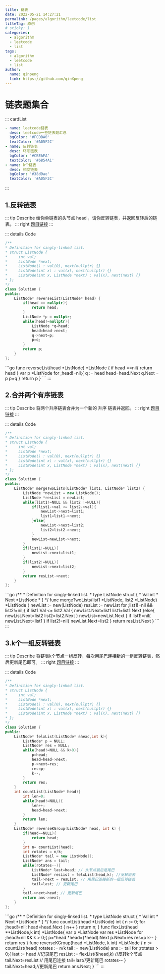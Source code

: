 ```yaml
---
title: 链表
date: 2022-05-21 14:27:21
permalink: /pages/algorithm/leetcode/list
titleTag: 原创
# sticky: 1
categories: 
  - algorithm
  - leetcode
  - list
tags: 
  - algorithm
  - leetcode
  - list
author: 
  name: qinpeng
  link: https://github.com/qinXpeng
---
```

# 链表题集合
::: cardList
```yaml
- name: leetcode链表
  desc: leetcode一些链表题汇总
  bgColor: '#FCDBA0'
  textColor: '#A05F2C'
- name: 反转链表
  desc: 环形链表
  bgColor: '#CBEAFA'
  textColor: '#6854A1'
- name: k个链表
  desc: 相交链表
  bgColor: '#38d9ae'
  textColor: '#A05F2C'
```
:::
<!-- more -->

## 1.反转链表
::: tip Describe
给你单链表的头节点 head ，请你反转链表，并返回反转后的链表。
::: right
[题目链接](https://leetcode.cn/problems/reverse-linked-list/)
:::

::: details Code
<code-group>
  <code-block title="C++" active>
  ```cpp
  /**
  * Definition for singly-linked list.
  * struct ListNode {
  *     int val;
  *     ListNode *next;
  *     ListNode() : val(0), next(nullptr) {}
  *     ListNode(int x) : val(x), next(nullptr) {}
  *     ListNode(int x, ListNode *next) : val(x), next(next) {}
  * };
  */
  class Solution {
  public:
      ListNode* reverseList(ListNode* head) {
          if(head == nullptr){
              return head;
          }
          ListNode *p = nullptr;
          while(head!=nullptr){
              ListNode *q=head;
              head=head->next;
              q->next=p;
              p=q;
          }
          return p;
      }
  };
  ```
  </code-block>

  <code-block title="GO">
  ```go
  func reverseList(head *ListNode) *ListNode {
      if head ==nil{
          return head
      }
      var p *ListNode
      for ;head!=nil;{
          q := head
          head=head.Next
          q.Next = p
          p=q
      }
      return p
  }
  ```
  </code-block>
</code-group>
:::

## 2.合并两个有序链表
::: tip Describe
将两个升序链表合并为一个新的 升序 链表并返回。
::: right
[题目链接](https://leetcode.cn/problems/merge-two-sorted-lists/)
:::

::: details Code
<code-group>
  <code-block title="C++" active>
  ```cpp
  /**
  * Definition for singly-linked list.
  * struct ListNode {
  *     int val;
  *     ListNode *next;
  *     ListNode() : val(0), next(nullptr) {}
  *     ListNode(int x) : val(x), next(nullptr) {}
  *     ListNode(int x, ListNode *next) : val(x), next(next) {}
  * };
  */
  class Solution {
  public:
      ListNode* mergeTwoLists(ListNode* list1, ListNode* list2) {
          ListNode *newList = new ListNode();
          ListNode *resList = newList;
          while(list1!=NULL && list2 !=NULL){
              if(list1->val <= list2->val){
                  newList->next=list1;
                  list1=list1->next;
              }else{
                  newList->next=list2;
                  list2=list2->next;
              }
              newList=newList->next;
          }
          if(list1!=NULL){
              newList->next=list1;
          }
          if(list2!=NULL){
              newList->next=list2;
          }
          return resList->next;
      }
  };
  ```
  </code-block>

  <code-block title="GO">
  ```go
  /**
  * Definition for singly-linked list.
  * type ListNode struct {
  *     Val int
  *     Next *ListNode
  * }
  */
  func mergeTwoLists(list1 *ListNode, list2 *ListNode) *ListNode {
      newList := new(ListNode)
      resList := newList
      for ;list1!=nil && list2!=nil;{
          if list1.Val <= list2.Val {
              newList.Next=list1
              list1=list1.Next
          }else{
              newList.Next=list2
              list2=list2.Next
          }
          newList=newList.Next
      }
      if list1!=nil{
          newList.Next=list1
      }
      if list2!=nil{
          newList.Next=list2
      }
      return resList.Next   
  }
  ```
  </code-block>
</code-group>
:::


## 3.k个一组反转链表
::: tip Describe
将链表k个节点一组反转，每次用尾巴连接新的一组反转链表，然后更新尾巴即可。
::: right
[题目链接](https://leetcode.cn/problems/reverse-nodes-in-k-group/)
:::

::: details Code
<code-group>
  <code-block title="C++" active>
  ```cpp
  /**
  * Definition for singly-linked list.
  * struct ListNode {
  *     int val;
  *     ListNode *next;
  *     ListNode() : val(0), next(nullptr) {}
  *     ListNode(int x) : val(x), next(nullptr) {}
  *     ListNode(int x, ListNode *next) : val(x), next(next) {}
  * };
  */
  class Solution {
  public:
      ListNode* felxList(ListNode* &head,int k){
          ListNode* p = NULL;
          ListNode* res = NULL;
          while(head!=NULL && k>0){
              p=head;
              head=head->next;
              p->next=res;
              res=p;
              k--;
          }
          return res;
      }
      int countList(ListNode* head){
          int len=0;
          while(head!=NULL){
              len++;
              head=head->next;
          }
          return len;
      }
      ListNode* reverseKGroup(ListNode* head, int k) {
          if(head==NULL){
              return head;
          }
          int n= countList(head);
          int rotates = n/k;
          ListNode* tail = new ListNode();
          ListNode* ans = tail;
          while(rotates--){
              ListNode* last=head; // 头节点最后是尾巴
              ListNode* resList = felxList(head,k); //反转链表
              tail->next = resList; // 用尾巴连接新的一组反转链表
              tail=last; // 更新尾巴
          }
          tail->next=head; // 更新尾巴
          return ans->next;
      }
  };
  ```
  </code-block>

  <code-block title="GO">
  ```go
  /**
  * Definition for singly-linked list.
  * type ListNode struct {
  *     Val int
  *     Next *ListNode
  * }
  */
  func countList(head *ListNode) int {
      n := 0;
      for ;head!=nil; head=head.Next {
          n++
      }
      return n;
  }
  func flexList(head **ListNode,k int) *ListNode{
      var p *ListNode
      var res *ListNode
      for ;head!=nil && k > 0;{
          p=*head
          *head=(*head).Next
          p.Next=res
          res=p
          k--
      }
      return res
  }
  func reverseKGroup(head *ListNode, k int) *ListNode {
      n := countList(head)
      rotates := n/k
      tail := new(ListNode)
      ans := tail 
      for ;rotates > 0;{
          last := head //记录尾巴
          resList := flexList(&head,k) //反转k个节点
          tail.Next=resList // 用尾巴连接
          tail=last//更新尾巴
          rotates--
      }
      tail.Next=head;//更新尾巴
      return ans.Next;
  }
  ```
  </code-block>
</code-group>
:::